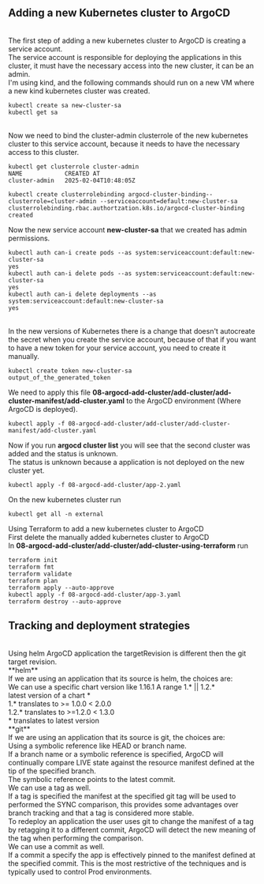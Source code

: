 ## Adding a new Kubernetes cluster to ArgoCD
<br>
The first step of adding a new kubernetes cluster to ArgoCD is creating a service account.
<br>
The service account is responsible for deploying the applications in this cluster, it must have the necessary access into the new cluster, it can be an admin.
<br>
I'm using kind, and the following commands should run on a new VM where a new kind kubernetes cluster was created.
<br>

    kubectl create sa new-cluster-sa
    kubectl get sa

<br>
Now we need to bind the cluster-admin clusterrole of the new kubernetes cluster to this service account, because it needs to have the necessary access to this cluster.
<br>

    kubectl get clusterrole cluster-admin
    NAME            CREATED AT
    cluster-admin   2025-02-04T10:48:05Z

    kubectl create clusterrolebinding argocd-cluster-binding--clusterrole=cluster-admin --serviceaccount=default:new-cluster-sa
    clusterrolebinding.rbac.authortzation.k8s.io/argocd-cluster-binding created

Now the new service account **new-cluster-sa** that we created has admin permissions.
<br>

    kubectl auth can-i create pods --as system:serviceaccount:default:new-cluster-sa
    yes
    kubectl auth can-i delete pods --as system:serviceaccount:default:new-cluster-sa
    yes
    kubectl auth can-i delete deployments --as system:serviceaccount:default:new-cluster-sa
    yes

<br>
In the new versions of Kubernetes there is a change that doesn't autocreate the secret when you create the service account, because of that if you want to have a new token for your service account, you need to create it manually.
<br>

    kubectl create token new-cluster-sa
    output_of_the_generated_token

We need to apply this file **08-argocd-add-cluster/add-cluster/add-cluster-manifest/add-cluster.yaml** to the ArgoCD environment (Where ArgoCD is deployed).
<br>

    kubectl apply -f 08-argocd-add-cluster/add-cluster/add-cluster-manifest/add-cluster.yaml

Now if you run **argocd cluster list** you will see that the second cluster was added and the status is unknown.
<br>
The status is unknown because a application is not deployed on the new cluster yet.
<br>

    kubectl apply -f 08-argocd-add-cluster/app-2.yaml

On the new kubernetes cluster run
<br>

    kubectl get all -n external

Using Terraform to add a new kubernetes cluster to ArgoCD
<br>
First delete the manually added kubernetes cluster to ArgoCD
<br>
In **08-argocd-add-cluster/add-cluster/add-cluster-using-terraform** run
<br>

    terraform init
    terraform fmt
    terraform validate
    terraform plan
    terraform apply --auto-approve
    kubectl apply -f 08-argocd-add-cluster/app-3.yaml
    terraform destroy --auto-approve


## Tracking and deployment strategies
<br>
Using helm ArgoCD application the targetRevision is different then the git target revision.
<br>
**helm**
<br>
If we are using an application that its source is helm, the choices are:
<br>
We can use a specific chart version like 1.16.1
A range 1.* || 1.2.*
<br>
latest version of a chart *
<br>
1.* translates to >= 1.0.0 < 2.0.0
<br>
1.2.* translates to >=1.2.0 < 1.3.0
<br>
* translates to latest version
<br>
**git**
<br>
If we are using an application that its source is git, the choices are:
<br>
Using a symbolic reference like HEAD or branch name.
<br>
If a branch name or a symbolic reference is specified, ArgoCD will continually compare LIVE state against the resource manifest defined at the tip of the specified branch.
<br>
The symbolic reference points to the latest commit.
<br>
We can use a tag as well.
<br>
If a tag is specified the manifest at the specified git tag will be used to performed the SYNC comparison, this provides some advantages over branch tracking and that a tag is considered more stable.
<br>
To redeploy an application the user uses git to change the manifest of a tag by retagging it to a different commit, ArgoCD will detect the new meaning of the tag when performing the comparison.
<br>
We can use a commit as well.
<br>
If a commit a specify the app is effectively pinned to the manifest defined at the specified commit. This is the most restrictive of the techniques and is typically used to control Prod environments.